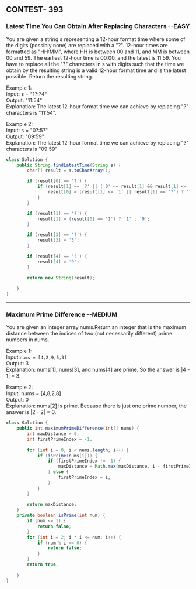 ## CONTEST- 393

### Latest Time You Can Obtain After Replacing Characters --EASY

You are given a string s representing a 12-hour format time where some of the digits (possibly none) are replaced with a "?".
12-hour times are formatted as "HH:MM", where HH is between 00 and 11, and MM is between 00 and 59. The earliest 12-hour time is 00:00, and the latest is 11:59.
You have to replace all the "?" characters in s with digits such that the time we obtain by the resulting string is a valid 12-hour format time and is the latest possible.
Return the resulting string.
</br>

Example 1:
</br>
Input: s = "1?:?4"
</br>
Output: "11:54"
</br>
Explanation: The latest 12-hour format time we can achieve by replacing "?" characters is "11:54".
</br>

Example 2:
</br>
Input: s = "0?:5?"
</br>
Output: "09:59"
</br>
Explanation: The latest 12-hour format time we can achieve by replacing "?" characters is "09:59"
</br>

```java
class Solution {
    public String findLatestTime(String s) {
        char[] result = s.toCharArray();

        if (result[0] == '?') {
            if (result[1] == '?' || ('0' <= result[1] && result[1] <= '9')) {
                result[0] = (result[1] <= '1' || result[1] == '?') ? '1' : '0';
            }
        }

        if (result[1] == '?') {
            result[1] = (result[0] == '1') ? '1' : '9';
        }

        if (result[3] == '?') {
            result[3] = '5';
        }

        if (result[4] == '?') {
            result[4] = '9';
        }

        return new String(result);
        
    }
}
```

---

### Maximum Prime Difference   --MEDIUM
You are given an integer array nums.Return an integer that is the maximum distance between the indices of two (not necessarily different) prime numbers in nums.
</br>

Example 1:
</br>
Input:`nums = [4,2,9,5,3]`
</br>
Output: 3
</br>
Explanation: nums[1], nums[3], and nums[4] are prime. So the answer is |4 - 1| = 3.
</br>

Example 2:
</br>
Input: nums = [4,8,2,8]
</br>
Output: 0
</br>
Explanation: nums[2] is prime. Because there is just one prime number, the answer is |2 - 2| = 0.

```java
class Solution {
    public int maximumPrimeDifference(int[] nums) {
        int maxDistance = 0;
        int firstPrimeIndex = -1;
        
        for (int i = 0; i < nums.length; i++) {
            if (isPrime(nums[i])) {
                if (firstPrimeIndex != -1) {
                    maxDistance = Math.max(maxDistance, i - firstPrimeIndex);
                } else {
                    firstPrimeIndex = i;
                }
            }
        }
        
        return maxDistance;
    }
    private boolean isPrime(int num) {
        if (num <= 1) {
            return false;
        }
        for (int i = 2; i * i <= num; i++) {
            if (num % i == 0) {
                return false;
            }
        }
        return true;
        
    }
}
```
